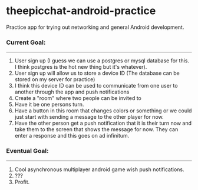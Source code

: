theepicchat-android-practice
============================

Practice app for trying out networking and general Android development.

### Current Goal:
-----
1. User sign up (I guess we can use a postgres or mysql database for this. I think postgres is the hot new thing but it's whatever).
2. User sign up will allow us to store a device ID (The database can be stored on my server for practice)
3. I think this device ID can be used to communicate from one user to another through the app and push notifications
4. Create a "room" where two people can be invited to
5. Have it be one persons turn.
6. Have a button in this room that changes colors or something or we could just start with sending a message to the other player for now.
7. Have the other person get a push notification that it is their turn now and take them to the screen that shows the message for now.
They can enter a response and this goes on ad infinitum.

### Eventual Goal:
-----
1. Cool asynchronous multiplayer android game wish push notifications.
2. ???
3. Profit.